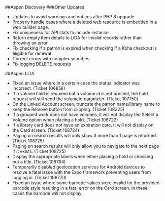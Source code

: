 ##Aspen Discovery
###Other Updates
- Updates to avoid warnings and notices after PHP 8 upgrade
- Properly handle cases where a deleted web resource is embedded in a web builder page. 
- Fix uniqueness for API stats to include instance
- Return empty item details to LiDA for invalid records rather than throwing an error
- Fix checking if a patron is expired when checking if a Koha checkout is eligible for renewal
- Correct errors with complex searches
- Fix logging DELETE requests

##Aspen LiDA
- Fixed an issue where in a certain case the status indicator was incorrect. (Ticket 106858)
- If a volume hold is required but a volume id is not present, the hold request will still send the volumeId parameter. (Ticket 107750)
- On the Linked Account screen, truncate the patron name/library name to keep the Remove button from clipping. (Ticket 108325)
- If a grouped work does not have volumes, it will not display the Select a Volume option when placing a hold. (Ticket 108722)
- If a library card does not have an expiration date, it will not display on the Card screen. (Ticket 108724)
- Paging on search results will only show if more than 1 page is returned. (Ticket 108725)
- Paging on search results will only allow you to navigate to the next page if it exists. (Ticket 108725)
- Display the appropriate labels when either placing a hold or checking out a title. (Ticket 108764)
- Temporarily disabled geolocation services for Android devices to resolve a fatal issue with the Expo framework preventing users from logging in. (Ticket 108770)
- Fixed an issue where some barcode values were invalid for the provided barcode style resulting in a fatal error on the Card screen. In these cases the barcode will not display.